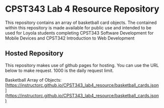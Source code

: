# CPST343 Lab 4 Resource Repository
This repository contains an array of basketball card objects. The contained within this repository is made available for public use and intended to be used for Loyola students completing CPST343 Software Development for Mobile Devices and CPST342 Introduction to Web Development

## Hosted Repository
This repository makes use of github pages for hosting.  You can use the URL below to make request.
1000 is the daily request limit. 

Basketball Array of Objects: [https://instructorc.github.io/CPST343_lab4_resource/basketball_cards.json](https://instructorc.github.io/CPST343_lab4_resource/basketball_cards.json)